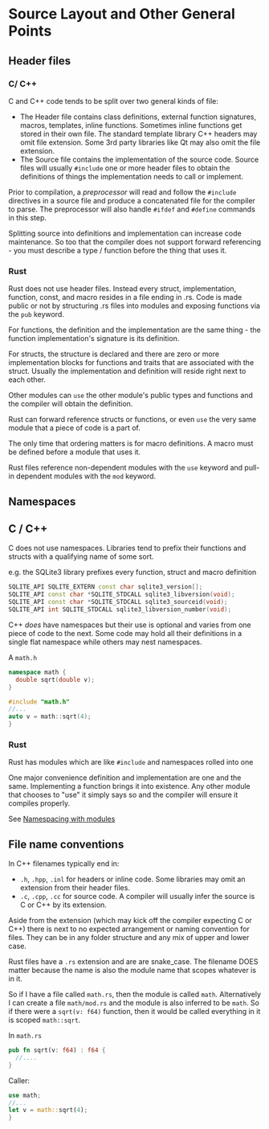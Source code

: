# Source Layout and Other General Points

## Header files

### C/ C++

C and C++ code tends to be split over two general kinds of file:

* The Header file contains class definitions, external function signatures, macros, templates, inline functions. Sometimes inline functions get stored in their own file. The standard template library C++ headers may omit file extension. Some 3rd party libraries like Qt may also omit the file extension.
* The Source file contains the implementation of the source code. Source files will usually `#include` one or more header files to obtain the definitions of things the implementation needs to call or implement.

Prior to compilation, a _preprocessor_ will read and follow the `#include` directives in a source file and produce a concatenated file for the compiler to parse. The preprocessor will also handle `#ifdef` and `#define` commands in this step. 

Splitting source into definitions and implementation can increase code maintenance. So too that the compiler does not support forward referencing - you must describe a type / function before the thing that uses it. 

### Rust

Rust does not use header files. Instead every struct, implementation, function, const, and macro resides in a file ending in .rs. Code is made public or not by structuring .rs files into modules and exposing functions via the `pub` keyword.

For functions, the definition and the implementation are the same thing - the function implementation's signature is its definition.

For structs, the structure is declared and there are zero or more implementation blocks for functions and traits that are associated with the struct. Usually the implementation and definition will reside right next to each other.

Other modules can `use` the other module's public types and functions and the compiler will obtain the definition.

Rust can forward reference structs or functions, or even `use` the very same module that a piece of code is a part of. 

The only time that ordering matters is for macro definitions. A macro must be defined before a module that uses it. 

Rust files reference non-dependent modules with the `use` keyword and pull-in dependent modules with the `mod` keyword.

## Namespaces

## C / C++

C does not use namespaces. Libraries tend to prefix their functions and structs with a qualifying name of some sort. 

e.g. the SQLite3 library prefixes every function,  struct and macro definition

```c++
SQLITE_API SQLITE_EXTERN const char sqlite3_version[];
SQLITE_API const char *SQLITE_STDCALL sqlite3_libversion(void);
SQLITE_API const char *SQLITE_STDCALL sqlite3_sourceid(void);
SQLITE_API int SQLITE_STDCALL sqlite3_libversion_number(void);
```

C++ _does_ have namespaces but their use is optional and varies from one piece of code to the next. Some code may hold all their definitions in a single flat namespace while others may nest namespaces. 

A `math.h`

```c++
namespace math {
  double sqrt(double v);
}
```

```c++
#include "math.h"
//...
auto v = math::sqrt(4);
}
```

### Rust

Rust has modules which are like `#include` and namespaces rolled into one

One major convenience definition and implementation are one and the same. Implementing a function brings it into existence. Any other module that chooses to "use" it simply says so and the compiler will ensure it compiles properly.

See [Namespacing with modules](../namespacing_with_modules/index.md)

## File name conventions

In C++ filenames typically end in:

* `.h`, `.hpp`, `.inl` for headers or inline code. Some libraries may omit an extension from their header files.
* `.c`, `.cpp`, `.cc` for source code. A compiler will usually infer the source is C or C++ by its extension.

Aside from the extension \(which may kick off the compiler expecting C or C++\) there is next to no expected arrangement or naming convention for files. They can be in any folder structure and any mix of upper and lower case.

Rust files have a `.rs` extension and are are snake\_case.  The filename DOES matter because the name is also the module name that scopes whatever is in it. 

So if I have a file called `math.rs`, then the module is called `math`. Alternatively I can create a file `math/mod.rs` and the module is also inferred to be `math`. So if there were a `sqrt(v: f64)` function, then it would be called everything in it is scoped `math::sqrt`.

In `math.rs`

```rust
pub fn sqrt(v: f64) : f64 {
  //....
}
```

Caller:

```rust
use math;
//...
let v = math::sqrt(4);
}
```
